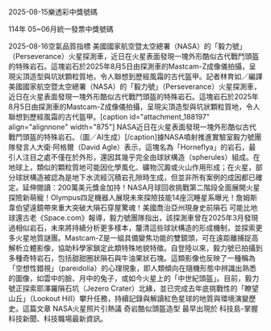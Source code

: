 
2025-08-15樂透彩中獎號碼

                                
114年 05~06月統一發票中獎號碼
                             
2025-08-16空氣品質指標
                              美國國家航空暨太空總署（NASA）的「毅力號」（Perseverance）火星探測車，近日在火星表面發現一塊外形酷似古代戰鬥頭盔的特殊岩石。這塊岩石於2025年8月5日由探測車的Mastcam-Z成像儀拍攝，呈現尖頂造型與坑狀顆粒質地，令人聯想到歷經風霜的古代盔甲。記者林育如／編譯美國國家航空暨太空總署（NASA）的「毅力號」（Perseverance）火星探測車，近日在火星表面發現一塊外形酷似古代戰鬥頭盔的特殊岩石。這塊岩石於2025年8月5日由探測車的Mastcam-Z成像儀拍攝，呈現尖頂造型與坑狀顆粒質地，令人聯想到歷經風霜的古代盔甲。[caption id="attachment_188197" align="alignnone" width="875"] NASA近日在火星表面發現一塊外形酷似古代戰鬥頭盔的特殊岩石。（圖／AI生成）[/caption]據NASA噴射推進實驗室毅力號團隊發言人大衛·阿格爾（David Agle）表示，這塊名為「Horneflya」的岩石，最引人注目之處不僅在於外形，還因其幾乎完全由球狀構造（spherules）組成。在地球上，類似的顆粒質地可能因化學風化、礦物沉澱或火山作用形成；在火星，部分球狀構造被認為是地下水流經沉積岩孔隙時生成，但並非所有案例的成因都已確定。延伸閱讀：200萬美元獎金加持！NASA月球回收挑戰第二階段全面展開火星探險新萌寵！Olympus四足機器人展現未來探險技能14座沉睡星系曝光！詹姆斯韋伯望遠鏡帶來重大突破大隕石穿屋驚魂！美國喬治亞州現身史前隕石 可能比地球還古老《Space.com》報導，毅力號團隊指出，該探測車曾在2025年3月發現過相似岩石，未來將持續分析更多樣本，釐清這些球狀構造的形成機制，並探索更多火星地質謎團。Mastcam-Z是一組具備變焦功能的雙鏡頭，可在遠距離捕捉高解析立體影像，協助科學家鎖定此類特殊地貌特徵。自登陸以來，毅力號已拍攝到多種奇特岩石，包括甜甜圈狀隕石與牛油果狀石塊。這類影像也反映了一種稱為「空想性錯視」（pareidolia）的心理現象，即人類傾向在隨機形態中辨識出熟悉的圖像，如雲中的臉、月中的兔子，或如今火星上的「中世紀頭盔」。目前，毅力號正探索耶澤羅隕石坑（Jezero Crater）北緣，並已完成去年底挑戰性的「瞭望山丘」（Lookout Hill）攀升任務，持續記錄與解讀紅色星球的地質與環境演變歷史。這篇文章 NASA火星照片引熱議 奇岩酷似頭盔造型 最早出現於 科技島-掌握科技新聞、科技職場最新資訊。